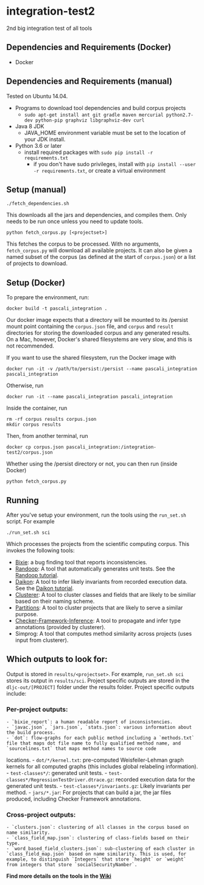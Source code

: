 # integration-test2
2nd big integration test of all tools

## Dependencies and Requirements (Docker)

- Docker

## Dependencies and Requirements (manual)

Tested on Ubuntu 14.04.

- Programs to download tool dependencies and build corpus projects
  - `sudo apt-get install ant git gradle maven mercurial python2.7-dev python-pip graphviz libgraphviz-dev curl`
- Java 8 JDK
  - JAVA_HOME environment variable must be set to the location of your JDK install.
- Python 3.6 or later
  - install required packages with `sudo pip install -r requirements.txt`
     - if you don't have sudo privileges, install with `pip install --user -r requirements.txt`, or create a virtual environment

## Setup (manual)

    ./fetch_dependencies.sh

This downloads all the jars and dependencies, and compiles them. Only needs to be run once unless you need to update tools.

    python fetch_corpus.py [<projectset>]

This fetches the corpus to be processed. With no arguments, `fetch_corpus.py` will download all available projects. It can also be given a named subset of the corpus (as defined at the start of `corpus.json`) or a list of projects to download.

## Setup (Docker)

To prepare the environment, run:

    docker build -t pascali_integration .

Our docker image expects that a directory will be mounted to its /persist mount point containing the `corpus.json` file, and `corpus` and `result` directories for storing the downloaded corpus and any generated results. On a Mac, however, Docker's shared filesystems are very slow, and this is not recommended.

If you want to use the shared filesystem, run the Docker image with

    docker run -it -v /path/to/persist:/persist --name pascali_integration pascali_integration

Otherwise, run

    docker run -it --name pascali_integration pascali_integration

Inside the container, run

    rm -rf corpus results corpus.json
    mkdir corpus results

Then, from another terminal, run

    docker cp corpus.json pascali_integration:/integration-test2/corpus.json

Whether using the /persist directory or not, you can then run (inside Docker)

    python fetch_corpus.py

## Running

After you've setup your environment, run the tools using the `run_set.sh` script. For example

    ./run_set.sh sci

Which processes the projects from the scientific computing corpus. This invokes the following tools:

  - [Bixie](http://sri-csl.github.io/bixie/): a bug finding tool that reports inconsistencies.
  - [Randoop](https://randoop.github.io/randoop/): A tool that automatically generates unit tests.
    See the [Randoop tutorial](https://github.com/randoop/tutorial-examples).
  - [Daikon](https://plse.cs.washington.edu/daikon/): A tool to infer likely invariants from recorded execution data.
    See the [Daikon tutorial](https://github.com/aas-integration/daikon-tutorial).
  - [Clusterer](https://github.com/aas-integration/clusterer): A tool to cluster classes and fields that are likely to be similiar based on their naming scheme.
  - [Partitions](https://github.com/aas-integration/partitions): A tool to cluster projects that are likely to serve a similar purpose.
  - [Checker-Framework-Inference](https://github.com/typetools/checker-framework-inference): A tool to propagate and infer type annotations (provided by clusterer).
  - Simprog: A tool that computes method similarity across projects (uses input from clusterer).

  ## Which outputs to look for:

  Output is stored in `results/<projectset>`. For example, `run_set.sh sci` stores its output in `results/sci`.
  Project specific outputs are stored in the `dljc-out/[PROJECT]` folder under the results folder. Project specific outputs include:

### Per-project outputs:

    - `bixie_report`: a human readable report of inconsistencies.
    - `javac.json`, `jars.json`, `stats.json`: various information about the build process.
    - `dot`: flow-graphs for each public method including a `methods.txt` file that maps dot file name to fully qualified method name, and `sourcelines.txt` that maps method names to source code
   locations.
    - `dot/*/kernel.txt`: pre-computed Weisfeiler-Lehman graph kernels for all computed graphs (this includes global relabeling information).
    - `test-classes*/`: generated unit tests.
    - `test-classes*/RegressionTestDriver.dtrace.gz`: recorded execution data for the generated unit tests.
    - `test-classes*/invariants.gz`: Likely invariants per method.
    - `jars/*.jar`: For projects that can build a jar, the jar files produced, including Checker Framework annotations.

### Cross-project outputs:

    - `clusters.json`: clustering of all classes in the corpus based on name similarity.
    - `class_field_map.json`: clustering of class-fields based on their type.
    - `word_based_field_clusters.json`: sub-clustering of each cluster in `class_field_map.json` based on name similarity. This is used, for example, to distinguish `Integers` that store `height` or `weight` from integers that store `socialSecurityNamber`.

**Find more details on the tools in the [Wiki](https://github.com/aas-integration/integration-test2/wiki)**
